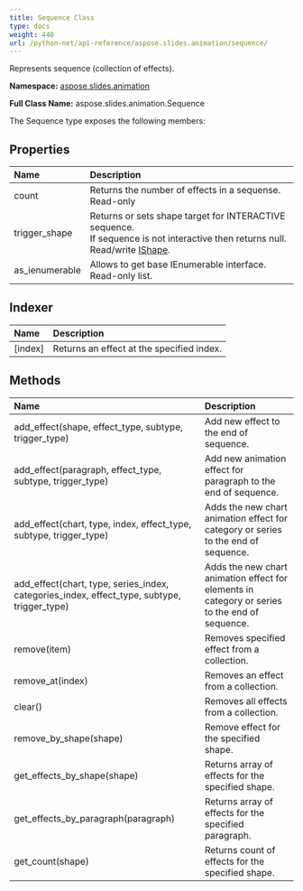 ```yaml
---
title: Sequence Class
type: docs
weight: 440
url: /python-net/api-reference/aspose.slides.animation/sequence/
---
```


Represents sequence (collection of effects).

**Namespace:** [aspose.slides.animation](/slides/python-net/api-reference/aspose.slides.animation/)

**Full Class Name:** aspose.slides.animation.Sequence



The Sequence type exposes the following members:
## **Properties**
|**Name**|**Description**|
| :- | :- |
|count|Returns the number of effects in a sequense.<br/>            Read-only|
|trigger_shape|Returns or sets shape target for INTERACTIVE sequence.<br/>            If sequence is not interactive then returns null.<br/>            Read/write [IShape](/slides/python-net/api-reference/aspose.slides/ishape/).|
|as_ienumerable|Allows to get base IEnumerable interface.<br/>            Read-only list.|
## **Indexer**
|**Name**|**Description**|
| :- | :- |
|[index]|Returns an effect at the specified index.|
## **Methods**
|**Name**|**Description**|
| :- | :- |
|add_effect(shape, effect_type, subtype, trigger_type)|Add new effect to the end of sequence.|
|add_effect(paragraph, effect_type, subtype, trigger_type)|Add new animation effect for paragraph to the end of sequence.|
|add_effect(chart, type, index, effect_type, subtype, trigger_type)|Adds the new chart animation effect for category or series to the end of sequence.|
|add_effect(chart, type, series_index, categories_index, effect_type, subtype, trigger_type)|Adds the new chart animation effect for elements in category or series to the end of sequence.|
|remove(item)|Removes specified effect from a collection.|
|remove_at(index)|Removes an effect from a collection.|
|clear()|Removes all effects from a collection.|
|remove_by_shape(shape)|Remove effect for the specified shape.|
|get_effects_by_shape(shape)|Returns array of effects for the specified shape.|
|get_effects_by_paragraph(paragraph)|Returns array of effects for the specified paragraph.|
|get_count(shape)|Returns count of effects for the specified shape.|
